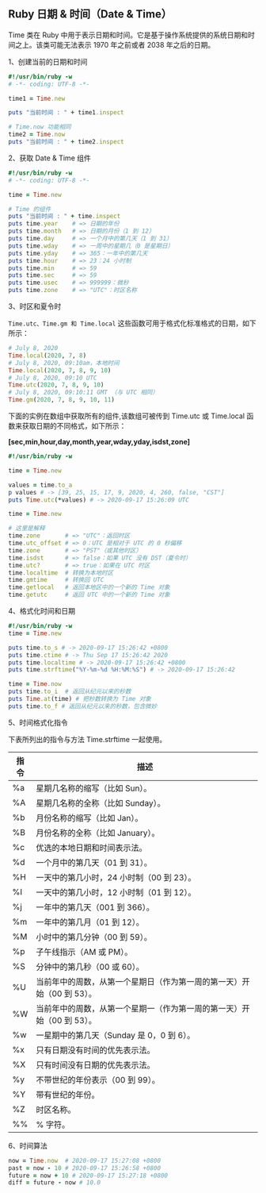 ## Ruby 日期 & 时间（Date & Time）

Time 类在 Ruby 中用于表示日期和时间。它是基于操作系统提供的系统日期和时间之上。该类可能无法表示 1970 年之前或者 2038 年之后的日期。

1、创建当前的日期和时间

```ruby
#!/usr/bin/ruby -w
# -*- coding: UTF-8 -*-

time1 = Time.new

puts "当前时间 : " + time1.inspect

# Time.now 功能相同
time2 = Time.now
puts "当前时间 : " + time2.inspect
```

2、获取 Date & Time 组件

```ruby
#!/usr/bin/ruby -w
# -*- coding: UTF-8 -*-

time = Time.new

# Time 的组件
puts "当前时间 : " + time.inspect
puts time.year    # => 日期的年份
puts time.month   # => 日期的月份（1 到 12）
puts time.day     # => 一个月中的第几天（1 到 31）
puts time.wday    # => 一周中的星期几（0 是星期日）
puts time.yday    # => 365：一年中的第几天
puts time.hour    # => 23：24 小时制
puts time.min     # => 59
puts time.sec     # => 59
puts time.usec    # => 999999：微秒
puts time.zone    # => "UTC"：时区名称
```

3、时区和夏令时

`Time.utc、Time.gm 和 Time.local` 这些函数可用于格式化标准格式的日期，如下所示：

```ruby
# July 8, 2020
Time.local(2020, 7, 8)
# July 8, 2020, 09:10am，本地时间
Time.local(2020, 7, 8, 9, 10)
# July 8, 2020, 09:10 UTC
Time.utc(2020, 7, 8, 9, 10)
# July 8, 2020, 09:10:11 GMT （与 UTC 相同）
Time.gm(2020, 7, 8, 9, 10, 11)
```

下面的实例在数组中获取所有的组件,该数组可被传到 Time.utc 或 Time.local 函数来获取日期的不同格式，如下所示：

**[sec,min,hour,day,month,year,wday,yday,isdst,zone]**

```ruby
#!/usr/bin/ruby -w

time = Time.new

values = time.to_a
p values # -> [39, 25, 15, 17, 9, 2020, 4, 260, false, "CST"]
puts Time.utc(*values) # -> 2020-09-17 15:26:09 UTC
```

```ruby
time = Time.new

# 这里是解释
time.zone       # => "UTC"：返回时区
time.utc_offset # => 0：UTC 是相对于 UTC 的 0 秒偏移
time.zone       # => "PST"（或其他时区）
time.isdst      # => false：如果 UTC 没有 DST（夏令时）
time.utc?       # => true：如果在 UTC 时区
time.localtime  # 转换为本地时区
time.gmtime     # 转换回 UTC
time.getlocal   # 返回本地区中的一个新的 Time 对象
time.getutc     # 返回 UTC 中的一个新的 Time 对象
```

4、格式化时间和日期

```ruby
#!/usr/bin/ruby -w
time = Time.new

puts time.to_s # -> 2020-09-17 15:26:42 +0800
puts time.ctime # -> Thu Sep 17 15:26:42 2020
puts time.localtime # -> 2020-09-17 15:26:42 +0800
puts time.strftime("%Y-%m-%d %H:%M:%S") # -> 2020-09-17 15:26:42

time = Time.now
puts time.to_i  # 返回从纪元以来的秒数
puts Time.at(time) # 把秒数转换为 Time 对象
puts time.to_f # 返回从纪元以来的秒数，包含微妙
```

5、时间格式化指令

下表所列出的指令与方法 Time.strftime 一起使用。

| 指令 | 描述                                                                   |
| ---- | ---------------------------------------------------------------------- |
| %a   | 星期几名称的缩写（比如 Sun）。                                         |
| %A   | 星期几名称的全称（比如 Sunday）。                                      |
| %b   | 月份名称的缩写（比如 Jan）。                                           |
| %B   | 月份名称的全称（比如 January）。                                       |
| %c   | 优选的本地日期和时间表示法。                                           |
| %d   | 一个月中的第几天（01 到 31）。                                         |
| %H   | 一天中的第几小时，24 小时制（00 到 23）。                              |
| %I   | 一天中的第几小时，12 小时制（01 到 12）。                              |
| %j   | 一年中的第几天（001 到 366）。                                         |
| %m   | 一年中的第几月（01 到 12）。                                           |
| %M   | 小时中的第几分钟（00 到 59）。                                         |
| %p   | 子午线指示（AM 或 PM）。                                               |
| %S   | 分钟中的第几秒（00 或 60）。                                           |
| %U   | 当前年中的周数，从第一个星期日（作为第一周的第一天）开始（00 到 53）。 |
| %W   | 当前年中的周数，从第一个星期一（作为第一周的第一天）开始（00 到 53）。 |
| %w   | 一星期中的第几天（Sunday 是 0，0 到 6）。                              |
| %x   | 只有日期没有时间的优先表示法。                                         |
| %X   | 只有时间没有日期的优先表示法。                                         |
| %y   | 不带世纪的年份表示（00 到 99）。                                       |
| %Y   | 带有世纪的年份。                                                       |
| %Z   | 时区名称。                                                             |
| %%   | % 字符。                                                               |

6、时间算法

```ruby
now = Time.now  # 2020-09-17 15:27:08 +0800
past = now - 10 # 2020-09-17 15:26:58 +0800
future = now + 10 # 2020-09-17 15:27:18 +0800
diff = future - now # 10.0
```
